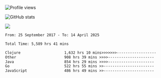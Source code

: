 ![Profile views](https://komarev.com/ghpvc/?username=liuchong)

![GitHub stats](https://github-readme-stats.vercel.app/api?username=liuchong&show_icons=true)

<img src="https://cr-skills-chart-widget.azurewebsites.net/api/api?username=liuchong&skills=Java,JavaScript,Python,Go,Rust,Zig&show-other-skills=true"/>

<!--START_SECTION:waka-->

```txt
From: 25 September 2017 - To: 14 April 2025

Total Time: 5,589 hrs 41 mins

Clojure                    1,632 hrs 10 mins>>>>>>>------------------   29.20 %
Other                      908 hrs 39 mins >>>>---------------------   16.26 %
Java                       854 hrs 29 mins >>>>---------------------   15.29 %
Go                         522 hrs 55 mins >>-----------------------   09.36 %
JavaScript                 486 hrs 49 mins >>-----------------------   08.71 %
```

<!--END_SECTION:waka-->
